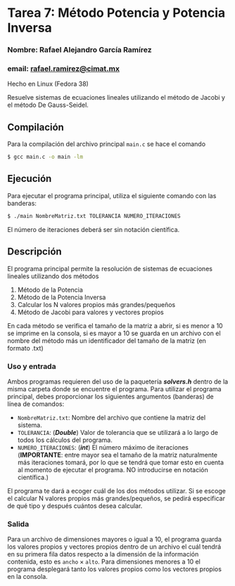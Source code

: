 
# Tarea 7: Método Potencia y Potencia Inversa
### Nombre: Rafael Alejandro García Ramírez 
### email: rafael.ramirez@cimat.mx

Hecho en Linux (Fedora 38)

Resuelve sistemas de ecuaciones lineales utilizando el método de Jacobi y el método De Gauss-Seidel.

## Compilación

Para la compilación del archivo principal ```main.c``` se hace el comando 

```bash
$ gcc main.c -o main -lm
```

## Ejecución

Para ejecutar el programa principal, utiliza el siguiente comando con las banderas:

```bash
$ ./main NombreMatriz.txt TOLERANCIA NUMERO_ITERACIONES
```
El número de iteraciones deberá ser sin notación científica. 

## Descripción

El programa principal permite la resolución de sistemas de ecuaciones lineales utilizando dos métodos

1. Método de la Potencia
2. Método de la Potencia Inversa
3. Calcular los N valores propios más grandes/pequeños
4. Método de Jacobi para valores y vectores propios

En cada método se verifica el tamaño de la matriz a abrir, si es menor a 10 se imprime en la consola, si es mayor a 10 se guarda en un archivo con el nombre del método más un identificador del tamaño de la matriz (en formato .txt)

### Uso y entrada

Ambos programas requieren del uso de la paquetería **_solvers.h_** dentro de la misma carpeta donde se encuentre el programa. Para utilizar el programa principal, debes proporcionar los siguientes argumentos (banderas) de línea de comandos:

- `NombreMatriz.txt`: Nombre del archivo que contiene la matriz del sistema.
- `TOLERANCIA`: (**_Double_**) Valor de tolerancia que se utilizará a lo largo de todos los cálculos del programa.
- `NUMERO_ITERACIONES`: (**_int_**) El número máximo de iteraciones (**IMPORTANTE**: entre mayor sea el tamaño de la matriz naturalmente más iteraciones tomará, por lo que se tendrá que tomar esto en cuenta al momento de ejecutar el programa. NO introducirse en notación científica.)

El programa te dará a ecoger cuál de los dos métodos utilizar. Si se escoge el calcular N valores propios más grandes/pequeños, se pedirá especificar de qué tipo y después cuántos desea calcular.

### Salida

Para un archivo de dimensiones mayores o igual a 10, el programa guarda los valores propios y vectores propios dentro de un archivo el cuál tendrá en su primera fila datos respecto a la dimensión de la información contenida, esto es $\texttt{ancho}\times\texttt{alto}$. Para dimensiones menores a 10 el programa desplegará tanto los valores propios como los vectores propios en la consola.